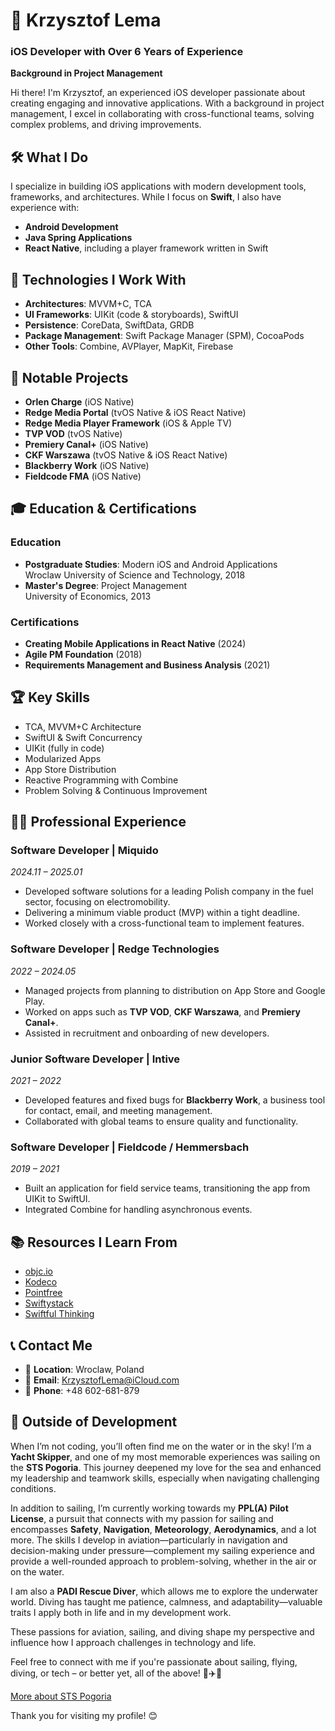# 👋 Krzysztof Lema

### iOS Developer with Over 6 Years of Experience  
**Background in Project Management**

Hi there! I'm Krzysztof, an experienced iOS developer passionate about creating engaging and innovative applications. With a background in project management, I excel in collaborating with cross-functional teams, solving complex problems, and driving improvements.


## 🛠 What I Do

I specialize in building iOS applications with modern development tools, frameworks, and architectures. While I focus on **Swift**, I also have experience with:

- **Android Development**
- **Java Spring Applications**
- **React Native**, including a player framework written in Swift


## 🧰 Technologies I Work With

- **Architectures**: MVVM+C, TCA  
- **UI Frameworks**: UIKit (code & storyboards), SwiftUI  
- **Persistence**: CoreData, SwiftData, GRDB  
- **Package Management**: Swift Package Manager (SPM), CocoaPods  
- **Other Tools**: Combine, AVPlayer, MapKit, Firebase  


## 📱 Notable Projects

- **Orlen Charge** (iOS Native)
- **Redge Media Portal** (tvOS Native & iOS React Native)  
- **Redge Media Player Framework** (iOS & Apple TV)  
- **TVP VOD** (tvOS Native)  
- **Premiery Canal+** (iOS Native)  
- **CKF Warszawa** (tvOS Native & iOS React Native)  
- **Blackberry Work** (iOS Native)  
- **Fieldcode FMA** (iOS Native)  


## 🎓 Education & Certifications

### **Education**
- **Postgraduate Studies**: Modern iOS and Android Applications  
  Wroclaw University of Science and Technology, 2018  
- **Master's Degree**: Project Management  
  University of Economics, 2013  

### **Certifications**
- **Creating Mobile Applications in React Native** (2024)  
- **Agile PM Foundation** (2018)  
- **Requirements Management and Business Analysis** (2021)  


## 🏆 Key Skills

- TCA, MVVM+C Architecture  
- SwiftUI & Swift Concurrency  
- UIKit (fully in code)  
- Modularized Apps  
- App Store Distribution  
- Reactive Programming with Combine  
- Problem Solving & Continuous Improvement  


## 👨‍💻 Professional Experience

### **Software Developer | Miquido**  
*2024.11 – 2025.01*  
- Developed software solutions for a leading Polish company in the fuel sector, focusing on electromobility.
- Delivering a minimum viable product (MVP) within a tight deadline.
- Worked closely with a cross-functional team to implement features.

### **Software Developer | Redge Technologies**  
*2022 – 2024.05*  
- Managed projects from planning to distribution on App Store and Google Play.  
- Worked on apps such as **TVP VOD**, **CKF Warszawa**, and **Premiery Canal+**.  
- Assisted in recruitment and onboarding of new developers.  

### **Junior Software Developer | Intive**  
*2021 – 2022*  
- Developed features and fixed bugs for **Blackberry Work**, a business tool for contact, email, and meeting management.  
- Collaborated with global teams to ensure quality and functionality.  

### **Software Developer | Fieldcode / Hemmersbach**  
*2019 – 2021*  
- Built an application for field service teams, transitioning the app from UIKit to SwiftUI.  
- Integrated Combine for handling asynchronous events.  


## 📚 Resources I Learn From

- [objc.io](https://www.objc.io)  
- [Kodeco](https://www.kodeco.com)  
- [Pointfree](https://www.pointfree.co)  
- [Swiftystack](https://www.swiftystack.com)  
- [Swiftful Thinking](https://www.swiftful-thinking.com)  


## 📞 Contact Me

- 📍 **Location**: Wroclaw, Poland  
- 📧 **Email**: [KrzysztofLema@iCloud.com](mailto:KrzysztofLema@iCloud.com)  
- 📱 **Phone**: +48 602-681-879  

## 🌊 Outside of Development

When I’m not coding, you’ll often find me on the water or in the sky! I’m a **Yacht Skipper**, and one of my most memorable experiences was sailing on the **STS Pogoria**. This journey deepened my love for the sea and enhanced my leadership and teamwork skills, especially when navigating challenging conditions.

In addition to sailing, I’m currently working towards my **PPL(A) Pilot License**, a pursuit that connects with my passion for sailing and encompasses **Safety**, **Navigation**, **Meteorology**, **Aerodynamics**, and a lot more. The skills I develop in aviation—particularly in navigation and decision-making under pressure—complement my sailing experience and provide a well-rounded approach to problem-solving, whether in the air or on the water.

I am also a **PADI Rescue Diver**, which allows me to explore the underwater world. Diving has taught me patience, calmness, and adaptability—valuable traits I apply both in life and in my development work.

These passions for aviation, sailing, and diving shape my perspective and influence how I approach challenges in technology and life.

Feel free to connect with me if you're passionate about sailing, flying, diving, or tech – or better yet, all of the above! 🌊✈️🚤

[More about STS Pogoria](https://stspogoria.pl)

Thank you for visiting my profile! 😊
